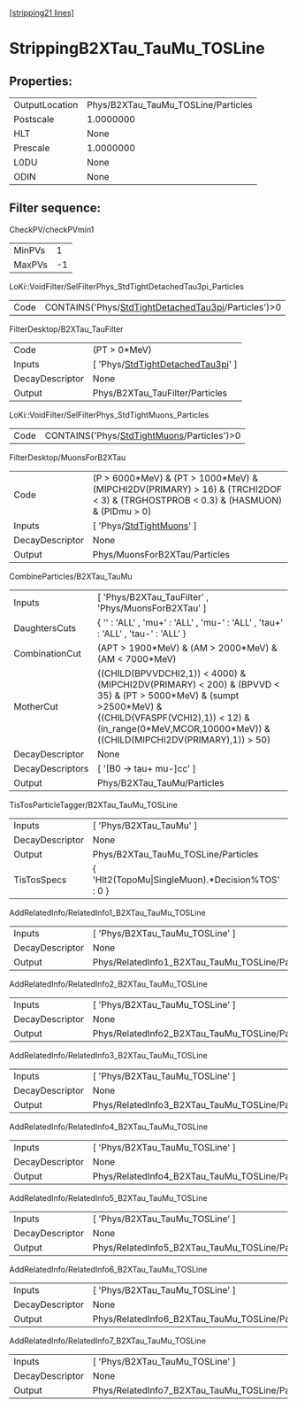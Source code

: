 [[stripping21 lines]](./stripping21-index)

# StrippingB2XTau_TauMu_TOSLine

## Properties:

|                |                                     |
|----------------|-------------------------------------|
| OutputLocation | Phys/B2XTau_TauMu_TOSLine/Particles |
| Postscale      | 1.0000000                           |
| HLT            | None                                |
| Prescale       | 1.0000000                           |
| L0DU           | None                                |
| ODIN           | None                                |

## Filter sequence:

CheckPV/checkPVmin1

|        |     |
|--------|-----|
| MinPVs | 1   |
| MaxPVs | -1  |

LoKi::VoidFilter/SelFilterPhys_StdTightDetachedTau3pi_Particles

|      |                                                                                                              |
|------|--------------------------------------------------------------------------------------------------------------|
| Code | CONTAINS('Phys/[StdTightDetachedTau3pi](./stripping21-commonparticles-stdtightdetachedtau3pi)/Particles')\>0 |

FilterDesktop/B2XTau_TauFilter

|                 |                                                                                             |
|-----------------|---------------------------------------------------------------------------------------------|
| Code            | (PT \> 0\*MeV)                                                                              |
| Inputs          | [ 'Phys/[StdTightDetachedTau3pi](./stripping21-commonparticles-stdtightdetachedtau3pi)' ] |
| DecayDescriptor | None                                                                                        |
| Output          | Phys/B2XTau_TauFilter/Particles                                                             |

LoKi::VoidFilter/SelFilterPhys_StdTightMuons_Particles

|      |                                                                                            |
|------|--------------------------------------------------------------------------------------------|
| Code | CONTAINS('Phys/[StdTightMuons](./stripping21-commonparticles-stdtightmuons)/Particles')\>0 |

FilterDesktop/MuonsForB2XTau

|                 |                                                                                                                                        |
|-----------------|----------------------------------------------------------------------------------------------------------------------------------------|
| Code            | (P \> 6000\*MeV) & (PT \> 1000\*MeV) & (MIPCHI2DV(PRIMARY) \> 16) & (TRCHI2DOF \< 3) & (TRGHOSTPROB \< 0.3) & (HASMUON) & (PIDmu \> 0) |
| Inputs          | [ 'Phys/[StdTightMuons](./stripping21-commonparticles-stdtightmuons)' ]                                                              |
| DecayDescriptor | None                                                                                                                                   |
| Output          | Phys/MuonsForB2XTau/Particles                                                                                                          |

CombineParticles/B2XTau_TauMu

|                  |                                                                                                                                                                                                                                       |
|------------------|---------------------------------------------------------------------------------------------------------------------------------------------------------------------------------------------------------------------------------------|
| Inputs           | [ 'Phys/B2XTau_TauFilter' , 'Phys/MuonsForB2XTau' ]                                                                                                                                                                                 |
| DaughtersCuts    | { '' : 'ALL' , 'mu+' : 'ALL' , 'mu-' : 'ALL' , 'tau+' : 'ALL' , 'tau-' : 'ALL' }                                                                                                                                                      |
| CombinationCut   | (APT \> 1900\*MeV) & (AM \> 2000\*MeV) & (AM \< 7000\*MeV)                                                                                                                                                                            |
| MotherCut        | ((CHILD(BPVVDCHI2,1)) \< 4000) & (MIPCHI2DV(PRIMARY) \< 200) & (BPVVD \< 35) & (PT \> 5000\*MeV) & (sumpt \>2500\*MeV) & ((CHILD(VFASPF(VCHI2),1)) \< 12) & (in_range(0\*MeV,MCOR,10000\*MeV)) &((CHILD(MIPCHI2DV(PRIMARY),1)) \> 50) |
| DecayDescriptor  | None                                                                                                                                                                                                                                  |
| DecayDescriptors | [ '[B0 -\> tau+ mu-]cc' ]                                                                                                                                                                                                         |
| Output           | Phys/B2XTau_TauMu/Particles                                                                                                                                                                                                           |

TisTosParticleTagger/B2XTau_TauMu_TOSLine

|                 |                                                   |
|-----------------|---------------------------------------------------|
| Inputs          | [ 'Phys/B2XTau_TauMu' ]                         |
| DecayDescriptor | None                                              |
| Output          | Phys/B2XTau_TauMu_TOSLine/Particles               |
| TisTosSpecs     | { 'Hlt2(TopoMu\|SingleMuon).\*Decision%TOS' : 0 } |

AddRelatedInfo/RelatedInfo1_B2XTau_TauMu_TOSLine

|                 |                                                  |
|-----------------|--------------------------------------------------|
| Inputs          | [ 'Phys/B2XTau_TauMu_TOSLine' ]                |
| DecayDescriptor | None                                             |
| Output          | Phys/RelatedInfo1_B2XTau_TauMu_TOSLine/Particles |

AddRelatedInfo/RelatedInfo2_B2XTau_TauMu_TOSLine

|                 |                                                  |
|-----------------|--------------------------------------------------|
| Inputs          | [ 'Phys/B2XTau_TauMu_TOSLine' ]                |
| DecayDescriptor | None                                             |
| Output          | Phys/RelatedInfo2_B2XTau_TauMu_TOSLine/Particles |

AddRelatedInfo/RelatedInfo3_B2XTau_TauMu_TOSLine

|                 |                                                  |
|-----------------|--------------------------------------------------|
| Inputs          | [ 'Phys/B2XTau_TauMu_TOSLine' ]                |
| DecayDescriptor | None                                             |
| Output          | Phys/RelatedInfo3_B2XTau_TauMu_TOSLine/Particles |

AddRelatedInfo/RelatedInfo4_B2XTau_TauMu_TOSLine

|                 |                                                  |
|-----------------|--------------------------------------------------|
| Inputs          | [ 'Phys/B2XTau_TauMu_TOSLine' ]                |
| DecayDescriptor | None                                             |
| Output          | Phys/RelatedInfo4_B2XTau_TauMu_TOSLine/Particles |

AddRelatedInfo/RelatedInfo5_B2XTau_TauMu_TOSLine

|                 |                                                  |
|-----------------|--------------------------------------------------|
| Inputs          | [ 'Phys/B2XTau_TauMu_TOSLine' ]                |
| DecayDescriptor | None                                             |
| Output          | Phys/RelatedInfo5_B2XTau_TauMu_TOSLine/Particles |

AddRelatedInfo/RelatedInfo6_B2XTau_TauMu_TOSLine

|                 |                                                  |
|-----------------|--------------------------------------------------|
| Inputs          | [ 'Phys/B2XTau_TauMu_TOSLine' ]                |
| DecayDescriptor | None                                             |
| Output          | Phys/RelatedInfo6_B2XTau_TauMu_TOSLine/Particles |

AddRelatedInfo/RelatedInfo7_B2XTau_TauMu_TOSLine

|                 |                                                  |
|-----------------|--------------------------------------------------|
| Inputs          | [ 'Phys/B2XTau_TauMu_TOSLine' ]                |
| DecayDescriptor | None                                             |
| Output          | Phys/RelatedInfo7_B2XTau_TauMu_TOSLine/Particles |
